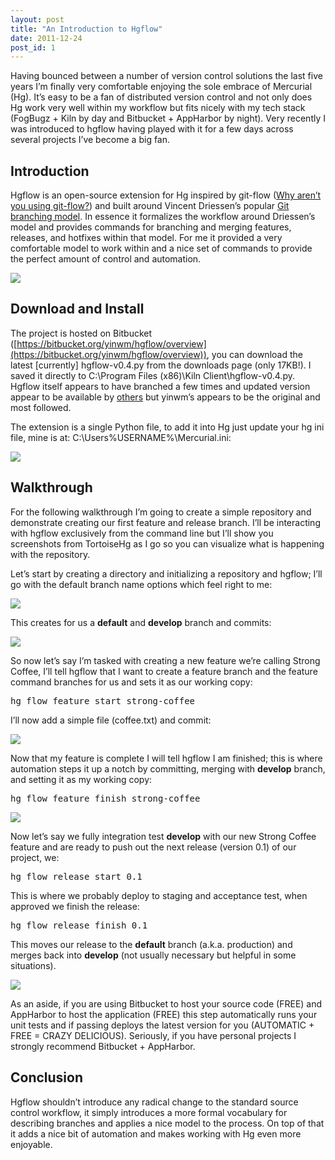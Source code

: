 ```yaml
---
layout: post
title: "An Introduction to Hgflow"
date: 2011-12-24
post_id: 1
---
```


Having bounced between a number of version control solutions the last five years I’m finally very comfortable enjoying the sole embrace of Mercurial (Hg). It’s easy to be a fan of distributed version control and not only does Hg work very well within my workflow but fits nicely with my tech stack (FogBugz + Kiln by day and Bitbucket + AppHarbor by night). Very recently I was introduced to hgflow having played with it for a few days across several projects I’ve become a big fan.

## Introduction

Hgflow is an open-source extension for Hg inspired by git-flow ([Why aren’t you using git-flow?](http://jeffkreeftmeijer.com/2010/why-arent-you-using-git-flow/)) and built around Vincent Driessen’s popular [Git branching model](http://nvie.com/posts/a-successful-git-branching-model). In essence it formalizes the workflow around Driessen’s model and provides commands for branching and merging features, releases, and hotfixes within that model. For me it provided a very comfortable model to work within and a nice set of commands to provide the perfect amount of control and automation.

[![](https://andy.azureedge.net/blog/nvie-branching-model-636217954118887779.jpg)](http://nvie.com/posts/a-successful-git-branching-model)

## Download and Install

The project is hosted on Bitbucket ([https://bitbucket.org/yinwm/hgflow/overview](https://bitbucket.org/yinwm/hgflow/overview)), you can download the latest [currently] hgflow-v0.4.py from the downloads page (only 17KB!). I saved it directly to C:\Program Files (x86)\Kiln Client\hgflow-v0.4.py. Hgflow itself appears to have branched a few times and updated version appear to be available by [others](https://bitbucket.org/yujiewu/hgflow/overview) but yinwm’s appears to be the original and most followed.

The extension is a single Python file, to add it into Hg just update your hg ini file, mine is at: C:\Users\%USERNAME%\Mercurial.ini:

![](https://andy.azureedge.net/blog/2011-12-22-10-16-30-am-636217954078314415.png)

## Walkthrough

For the following walkthrough I’m going to create a simple repository and demonstrate creating our first feature and release branch. I’ll be interacting with hgflow exclusively from the command line but I’ll show you screenshots from TortoiseHg as I go so you can visualize what is happening with the repository.

Let’s start by creating a directory and initializing a repository and hgflow; I’ll go with the default branch name options which feel right to me:

![](https://andy.azureedge.net/blog/2011-12-26-4-14-04-pm-636217954094919318.png)

This creates for us a **default** and **develop** branch and commits:

![](https://andy.azureedge.net/blog/2011-12-26-4-17-07-pm-636217954100114945.png)

So now let’s say I’m tasked with creating a new feature we’re calling Strong Coffee, I’ll tell hgflow that I want to create a feature branch and the feature command branches for us and sets it as our working copy:

<pre class="cmd">hg flow feature start strong-coffee</pre>

I’ll now add a simple file (coffee.txt) and commit:

![](https://andy.azureedge.net/blog/2011-12-26-4-20-24-pm-636217954106376336.png)

Now that my feature is complete I will tell hgflow I am finished; this is where automation steps it up a notch by committing, merging with **develop** branch, and setting it as my working copy:

<pre class="cmd">hg flow feature finish strong-coffee</pre>

![](https://andy.azureedge.net/blog/2011-12-26-4-22-19-pm-636217954109774859.png)

Now let’s say we fully integration test **develop** with our new Strong Coffee feature and are ready to push out the next release (version 0.1) of our project, we:

<pre class="cmd">hg flow release start 0.1</pre>

This is where we probably deploy to staging and acceptance test, when approved we finish the release:

<pre class="cmd">hg flow release finish 0.1</pre>

This moves our release to the **default** branch (a.k.a. production) and merges back into **develop** (not usually necessary but helpful in some situations).

![](https://andy.azureedge.net/blog/2011-12-26-4-30-05-pm-636217954113694592.png)

As an aside, if you are using Bitbucket to host your source code (FREE) and AppHarbor to host the application (FREE) this step automatically runs your unit tests and if passing deploys the latest version for you (AUTOMATIC + FREE = CRAZY DELICIOUS). Seriously, if you have personal projects I strongly recommend Bitbucket + AppHarbor.

## Conclusion

Hgflow shouldn’t introduce any radical change to the standard source control workflow, it simply introduces a more formal vocabulary for describing branches and applies a nice model to the process. On top of that it adds a nice bit of automation and makes working with Hg even more enjoyable.